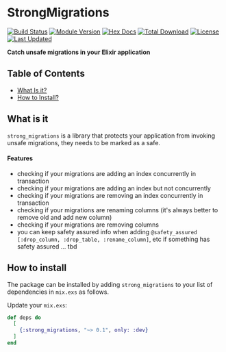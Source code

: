 # StrongMigrations

[![Build Status](https://github.com/patrykwozinski/strong_migrations/workflows/CI/badge.svg)](https://github.com/patrykwozinski/strong_migrations/actions)
[![Module Version](https://img.shields.io/hexpm/v/strong_migrations.svg)](https://hex.pm/packages/strong_migrations)
[![Hex Docs](https://img.shields.io/badge/hex-docs-lightgreen.svg)](https://hexdocs.pm/strong_migrations/)
[![Total Download](https://img.shields.io/hexpm/dt/strong_migrations.svg)](https://hex.pm/packages/strong_migrations)
[![License](https://img.shields.io/hexpm/l/strong_migrations.svg)](https://github.com/patrykwozinski/strong_migrations/blob/master/LICENSE.md)
[![Last Updated](https://img.shields.io/github/last-commit/patrykwozinski/strong_migrations.svg)](https://github.com/patrykwozinski/strong_migrations/commits/master)

**Catch unsafe migrations in your Elixir application**

## Table of Contents
* [What Is it?](#what-is-it)
* [How to Install?](#how-to-install)

## What is it
`strong_migrations` is a library that protects your application from invoking unsafe migrations, they needs to be marked as a safe.

#### Features
- checking if your migrations are adding an index concurrently in transaction
- checking if your migrations are adding an index but not concurrently
- checking if your migrations are removing an index concurrently in transaction
- checking if your migrations are renaming columns (it's always better to remove old and add new column)
- checking if your migrations are removing columns
- you can keep safety assured info when adding `@safety_assured [:drop_column, :drop_table, :rename_column]`, etc if something has safety assured
... tbd

## How to install
The package can be installed by adding `strong_migrations` to your list of dependencies in `mix.exs` as follows.

Update your `mix.exs`:
```elixir
def deps do
  [
    {:strong_migrations, "~> 0.1", only: :dev}
  ]
end
```
